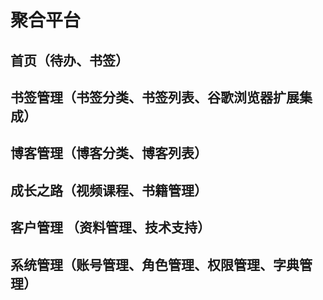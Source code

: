 # 聚合平台
## 首页（待办、书签）
## 书签管理（书签分类、书签列表、谷歌浏览器扩展集成）
## 博客管理（博客分类、博客列表）
## 成长之路（视频课程、书籍管理）
## 客户管理 （资料管理、技术支持）
## 系统管理（账号管理、角色管理、权限管理、字典管理）
